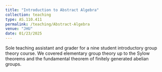 ```yaml
---
title: "Introduction to Abstract Algebra"
collection: teaching
type: AS.110.411
permalink: /teaching/Abstract-Algebra
venue: "JHU"
date: 01/23/2025
---
```


Sole teaching assistant and grader for a nine student introductory group theory course. We covered elementary group theory up to the Sylow theorems and the fundamental theorem of finitely generated abelian groups. 
